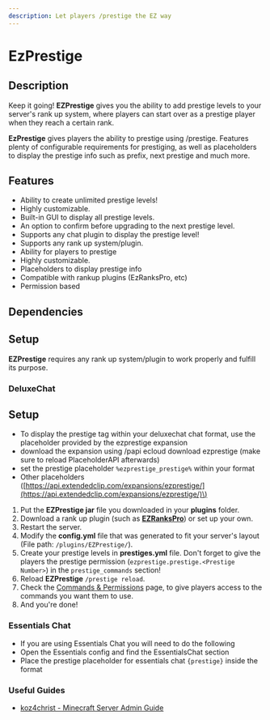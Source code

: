 ```yaml
---
description: Let players /prestige the EZ way
---
```


# EzPrestige

## Description

Keep it going! **EZPrestige** gives you the ability to add prestige levels to your server's rank up system, where players can start over as a prestige player when they reach a certain rank.

**EzPrestige** gives players the ability to prestige using /prestige. Features plenty of configurable requirements for prestiging, as well as placeholders to display the prestige info such as prefix, next prestige and much more.

## Features

* Ability to create unlimited prestige levels!
* Highly customizable.
* Built-in GUI to display all prestige levels.
* An option to confirm before upgrading to the next prestige level.
* Supports any chat plugin to display the prestige level!
* Supports any rank up system/plugin.
* Ability for players to prestige
* Highly customizable.
* Placeholders to display prestige info
* Compatible with rankup plugins \(EzRanksPro, etc\)
* Permission based

## Dependencies

## Setup

**EZPrestige** requires any rank up system/plugin to work properly and fulfill its purpose.

### DeluxeChat

## Setup

* To display the prestige tag within your deluxechat chat format, use the placeholder provided by the ezprestige expansion
* download the expansion using /papi ecloud download ezprestige \(make sure to reload PlaceholderAPI afterwards\)
* set the prestige placeholder `%ezprestige_prestige%` within your format
* Other placeholders \([https://api.extendedclip.com/expansions/ezprestige/](https://api.extendedclip.com/expansions/ezprestige/)\)

1. Put the **EZPrestige jar** file you downloaded in your **plugins** folder.
2. Download a rank up plugin \(such as [**EZRanksPro**](https://www.spigotmc.org/resources/10731/)\) or set up your own.
3. Restart the server.
4. Modify the **config.yml** file that was generated to fit your server's layout \(File path: `/plugins/EZPrestige/`\).
5. Create your prestige levels in **prestiges.yml** file. Don't forget to give the players the prestige permission \(`ezprestige.prestige.<Prestige Number>`\) in the `prestige_commands` section!
6. Reload **EZPrestige** `/prestige reload`.
7. Check the [Commands & Permissions](commands-and-permissions.md) page, to give players access to the commands you want them to use.
8. And you're done!

### Essentials Chat

* If you are using Essentials Chat you will need to do the following
* Open the Essentials config and find the EssentialsChat section
* Place the prestige placeholder for essentials chat `{prestige}` inside the format

### Useful Guides

* [koz4christ - Minecraft Server Admin Guide](https://www.youtube.com/watch?time_continue=2&v=ZMFpLnxRGW0&feature=emb_logo)

